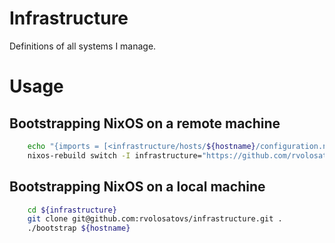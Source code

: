 # Infrastructure
Definitions of all systems I manage.

# Usage
## Bootstrapping NixOS on a remote machine
```sh
    echo "{imports = [<infrastructure/hosts/${hostname}/configuration.nix>];}" > /etc/nixos/configuration.nix
    nixos-rebuild switch -I infrastructure="https://github.com/rvolosatovs/infrastructure/archive/master.zip"
```

## Bootstrapping NixOS on a local machine
```sh
    cd ${infrastructure}
    git clone git@github.com:rvolosatovs/infrastructure.git .
    ./bootstrap ${hostname}
```
